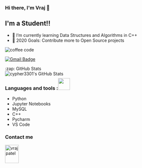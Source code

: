 ### Hi there, I'm Vraj 👋

## I'm a Student!!

- 🌱 I’m currently learning Data Structures and Algorithms in C++
- 🥅 2020 Goals: Contribute more to Open Source projects

![coffee code](https://user-images.githubusercontent.com/51138087/93663687-87a63100-fa1e-11ea-841c-88dbd3e76d02.gif)

[![Gmail Badge](https://img.shields.io/badge/-vrajp3301@gmail.com-c14438?style=flat-square&logo=Gmail&logoColor=white&link=mailto:vrajp3301@gmail.com)](mailto:vrajp3301@gmail.com)

<summary>:zap: GitHub Stats</summary>

<img align="left" alt="cypher3301's GitHub Stats" src="https://github-readme-stats.codestackr.vercel.app/api?username=vrajp3301&show_icons=true&hide_border=true" />

### Languages and tools :<img src="https://camo.githubusercontent.com/40dff491d4e8123af55298ef908faedb66c463e5/68747470733a2f2f6d656469612e67697068792e636f6d2f6d656469612f57556c706c634d704f43456d5447427442572f67697068792e676966" width="39px">


- Python
- Jupyter Notebooks
- MySQL
- C++
- Pycharm
- VS Code
### Contact me

<p align="left">
  <a href="https://linkedin.com/in/vraj-patel-147683193" target="_blank"><img align="center" src="https://cdn.jsdelivr.net/npm/simple-icons@3.0.1/icons/linkedin.svg" alt="vrajpatel" height="60" width="45" /></a> &nbsp;&nbsp;
</p>
